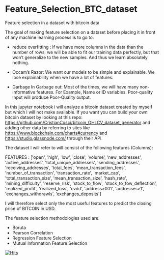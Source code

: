 # Feature_Selection_BTC_dataset
Feature selection in a dataset with bitcoin data

The goal of making feature selection on a dataset before placing it in front of any machine learning process is to go to:
- reduce overfitting : 
    If we have more columns in the data than the number of rows, we will be able to fit our training data perfectly, 
    but that won’t generalize to the new samples. And thus we learn absolutely nothing.
    
- Occam’s Razor:
    We want our models to be simple and explainable. We lose explainability when we have a lot of features.
    
-  Garbage In Garbage out:
    Most of the times, we will have many non-informative features. 
    For Example, Name or ID variables. Poor-quality input will produce Poor-Quality output.
    
In this jupyter notebook i will analyze a bitcoin dataset created by myself but which I will not make available. If you want you can build your own bitcoin dataset by looking at this repo: https://github.com/CristianCosci/bitcoin_OHLCV_dataset_generator and adding other data by referring to sites like https://www.blockchain.com/charts#currency and https://studio.glassnode.com/ through their API.

The dataset I will refer to will consist of the following features (Columns):

FEATURES :  ['open', 'high', 'low', 'close', 'volume', 'new_addresses', 'active_addresses', 'total_unique_addresses', 'sending_addresses', 'receiving_addresses', 'total_fees', 'mean_transaction_fees', 'number_of_transaction', 'transaction_rate', 'market_cap', 'total_transaction_size', 'mean_transaction_size', 'hash_rate', 'mining_difficulty', 'reserve_risk', 'stock_to_flow', 'stock_to_fow_deflection', 'realized_profit', 'realized_loss', 'cvdd', 'address>001', 'addresses>1', 'exchanges_withdrawls', 'exchanges_deposits']

I will therefore select only the most useful features to predict the closing price of BITCOIN in USD.

The feature selection methodologies used are:
- Boruta
- Pearson Correlation
- Regression Feature Selection
- Mutual Information Feature Selection

[![Hits](https://hits.seeyoufarm.com/api/count/incr/badge.svg?url=https%3A%2F%2Fgithub.com%2FCristianCosci%2FBorutaPy_Feature_Selection_BTC_dataset&count_bg=%23880ED0&title_bg=%23555555&icon=proto-dot-io.svg&icon_color=%23E7E7E7&title=visite&edge_flat=false)](https://hits.seeyoufarm.com)

